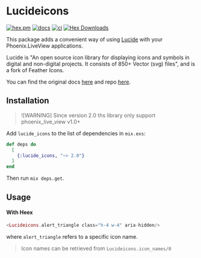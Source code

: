 # Lucideicons

[![hex.pm](https://img.shields.io/hexpm/v/lucide_icons.svg)](https://hex.pm/packages/lucide_icons)
[![docs](https://img.shields.io/badge/hex-docs-blue.svg)](https://hexdocs.pm/lucide_icons)
[![ci](https://github.com/zoedsoupe/lucide_icons/actions/workflows/ci.yml/badge.svg)](https://github.com/zoedsoupe/lucide_icons/actions/workflows/ci.yml)
[![Hex Downloads](https://img.shields.io/hexpm/dt/lucide_icons)](https://hex.pm/packages/lucide_icons)

This package adds a convenient way of using [Lucide](https://lucide.dev/) with your Phoenix.LiveView applications.

Lucide is "An open source icon library for displaying icons and symbols in digital and non-digital projects. It consists of 850+ Vector (svg) files", and is a fork of Feather Icons.

You can find the original docs [here](https://lucide.dev/docs) and repo [here](https://github.com/lucide-icons/lucide).

## Installation

> ![WARNING]
> Since version 2.0 ths library only support phoenix_live_view v1.0+

Add `lucide_icons` to the list of dependencies in `mix.exs`:

```elixir dark
def deps do
  [
    {:lucide_icons, "~> 2.0"}
  ]
end
```

Then run `mix deps.get`.

## Usage

#### With Heex

```elixir dark
<Lucideicons.alert_triangle class="h-4 w-4" aria-hidden/>
```

where `alert_triangle` refers to a specific icon name.

> Icon names can be retrieved from `Lucideicons.icon_names/0`
